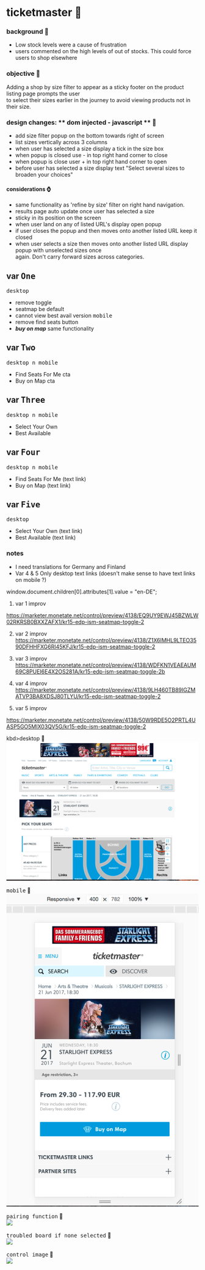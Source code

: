 # ticketmaster  :rocket:

### background  :bell:
- Low stock levels were a cause of frustration     
- users commented on the high levels of out of stocks. This could force users to shop elsewhere     

### objective :book:
Adding a shop by size filter to appear as a sticky footer on the product listing page prompts the user    
to select their sizes earlier in the journey to avoid viewing products not in their size.    

### design changes: ** dom injected - javascript **   :pencil:
- add size filter popup on the bottom towards right of screen
- list sizes vertically across 3 columns
- when user has selected a size display a tick in the size box
- when popup is closed use - in top right hand corner to close
- when popup is close user + in top right hand corner to open
- before user has selected a size display text "Select several sizes to broaden your choices"
#### considerations  :watch: 
- same functionality as 'refine by size' filter on right hand navigation.
- results page auto update once user has selected a size
- sticky in its position on the screen
- when user land on any of listed URL's display open popup
- if user closes the popup and then moves onto another listed URL keep it closed
- when user selects a size then moves onto another listed URL display popup with unselected sizes once    
  again. Don't carry forward sizes across categories.

## var <kbd>One</kbd>
<kbd>desktop</kbd>
- remove toggle
- seatmap be default
- cannot view best avail version
<kbd>mobile</kbd>
- remove find seats button
- ***buy on map*** same functionality

## var <kbd>Two</kbd>
<kbd>desktop n mobile</kbd>
- Find Seats For Me cta
- Buy on Map cta

## var <kbd>Three</kbd>
<kbd>desktop n mobile</kbd>
- Select Your Own
- Best Available

## var <kbd>Four</kbd>
<kbd>desktop n mobile</kbd>
- Find Seats For Me (text link)
- Buy on Map (text link)

## var <kbd>Five</kbd>
<kbd>desktop</kbd>
- Select Your Own (text link)
- Best Available (text link)


### notes
- I need translations for Germany and Finland
- Var 4 & 5 Only desktop text links (doesn't make sense to have text links on mobile ?)

 window.document.children[0].attributes[1].value = "en-DE";


1. var 1 improv

https://marketer.monetate.net/control/preview/4138/EQ9UY9EWJ45BZWLW02RKRSB0BXXZAFX1/kr15-edp-ism-seatmap-toggle-2

2. var 2 improv
https://marketer.monetate.net/control/preview/4138/Z1X6IMHL9LTEO3590DFHHFXG6RI45KFJ/kr15-edp-ism-seatmap-toggle-2

3. var 3 improv
https://marketer.monetate.net/control/preview/4138/WDFKN1VEAEAUM69C8PUEI6E4X2OS281A/kr15-edp-ism-seatmap-toggle-2b

4. var 4 improv
https://marketer.monetate.net/control/preview/4138/9LH460TB89IGZMATVP3BA8XDSJ80TLYU/kr15-edp-ism-seatmap-toggle-2

5. var 5 improv

https://marketer.monetate.net/control/preview/4138/50W9RDE5O2PRTL4UASP5GO5MIX03QV5G/kr15-edp-ism-seatmap-toggle-2








kbd>desktop</kbd> :rocket:        
![](/images/var1-desk.png) 

<kbd>mobile</kbd> :rocket:        
![](/images/var1-mob.png) 


<kbd>pairing function</kbd> :rocket:          
![](/images/pairingfn.png) 



<kbd>troubled board if none selected</kbd>  :rocket:      
![](/images/noneselectedTB.png)
 
 
 <kbd>control image</kbd> :rocket:       
 ![](/images/whiteStuff.png)
